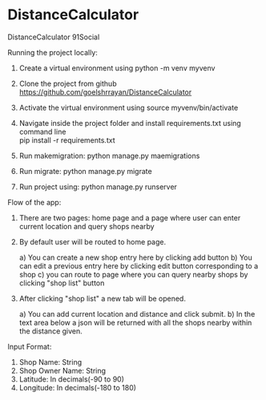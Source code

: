 # DistanceCalculator
DistanceCalculator 91Social

Running the project locally:

1. Create a virtual environment using
    python -m venv myvenv

2. Clone the project from github
    https://github.com/goelshrrayan/DistanceCalculator

3. Activate the virtual environment using
    source myvenv/bin/activate

4. Navigate inside the project folder and install requirements.txt using command line     
    pip install -r requirements.txt

5. Run makemigration:
    python manage.py maemigrations

6. Run migrate:
    python manage.py migrate

7. Run project using:
    python manage.py runserver

Flow of the app:

1. There are two pages: home page and a page where user can enter current location and query shops nearby

2. By default user will be routed to home page.

    a) You can create a new shop entry here by clicking add button
    b) You can edit a previous entry here by clicking edit button corresponding to a shop
    c) you can route to page where you can query nearby shops by clicking "shop list" button

3. After clicking "shop list" a new tab will be opened.

    a) You can add current location and distance and click submit.
    b) In the text area below a json will be returned with all the shops nearby within the distance given.

Input Format:
1. Shop Name: String
2. Shop Owner Name: String
3. Latitude: In decimals(-90 to 90)
4. Longitude: In decimals(-180 to 180)    
